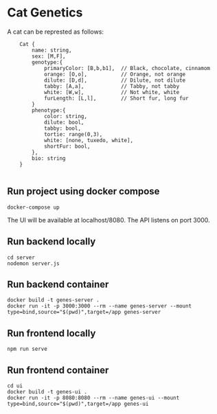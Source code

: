 # Cat Genetics

A cat can be represted as follows:
```
    Cat {
        name: string,
        sex: [M,F],
        genotype:{
            primaryColor: [B,b,b1],  // Black, chocolate, cinnamom
            orange: [O,o],           // Orange, not orange
            dilute: [D,d],           // Dilute, not dilute
            tabby: [A,a],            // Tabby, not tabby
            white: [W,w],            // Not white, white
            furLength: [L,l],        // Short fur, long fur
        }
        phenotype:{
            color: string,
            dilute: bool,
            tabby: bool,
            tortie: range(0,3),
            white: [none, tuxedo, white],
            shortFur: bool,
        },
        bio: string
    }


```

## Run project using docker compose
```
docker-compose up
```
The UI will be available at localhost/8080.  The API listens on port 3000.


## Run backend locally

```
cd server
nodemon server.js
```

## Run backend container

```
docker build -t genes-server .
docker run -it -p 3000:3000 --rm --name genes-server --mount type=bind,source="$(pwd)",target=/app genes-server
```


## Run frontend locally

```
npm run serve
```

## Run frontend container

```
cd ui
docker build -t genes-ui .
docker run -it -p 8080:8080 --rm --name genes-ui --mount type=bind,source="$(pwd)",target=/app genes-ui
```